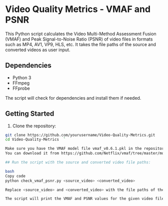 # Video Quality Metrics - VMAF and PSNR

This Python script calculates the Video Multi-Method Assessment Fusion (VMAF) and Peak Signal-to-Noise Ratio (PSNR) of video files in formats such as MP4, AV1, VP9, HLS, etc. It takes the file paths of the source and converted videos as user input.

## Dependencies

- Python 3
- FFmpeg
- FFprobe

The script will check for dependencies and install them if needed.

## Getting Started

1. Clone the repository:



```bash
git clone https://github.com/yourusername/Video-Quality-Metrics.git
cd Video-Quality-Metrics  `

Make sure you have the VMAF model file vmaf_v0.6.1.pkl in the repository folder. 
You can download it from https://github.com/Netflix/vmaf/tree/master/model

## Run the script with the source and converted video file paths:

bash
Copy code
python check_vmaf_psnr.py <source_video> <converted_video>

Replace <source_video> and <converted_video> with the file paths of the source and converted videos, respectively.

The script will print the VMAF and PSNR values for the given video files.
